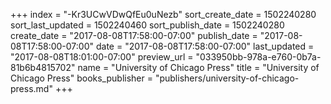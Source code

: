 +++
index = "-Kr3UCwVDwQfEu0uNezb"
sort_create_date = 1502240280
sort_last_updated = 1502240460
sort_publish_date = 1502240280
create_date = "2017-08-08T17:58:00-07:00"
publish_date = "2017-08-08T17:58:00-07:00"
date = "2017-08-08T17:58:00-07:00"
last_updated = "2017-08-08T18:01:00-07:00"
preview_url = "033950bb-978a-e760-0b7a-81b6b4815702"
name = "University of Chicago Press"
title = "University of Chicago Press"
books_publisher = "publishers/university-of-chicago-press.md"
+++
